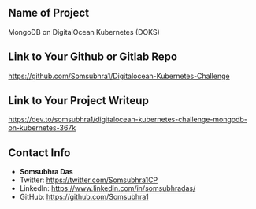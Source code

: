 ## Name of Project

MongoDB on DigitalOcean Kubernetes (DOKS)

## Link to Your Github or Gitlab Repo

https://github.com/Somsubhra1/Digitalocean-Kubernetes-Challenge

## Link to Your Project Writeup

https://dev.to/somsubhra1/digitalocean-kubernetes-challenge-mongodb-on-kubernetes-367k

## Contact Info

- **Somsubhra Das**
- Twitter: https://twitter.com/Somsubhra1CP
- LinkedIn: https://www.linkedin.com/in/somsubhradas/
- GitHub: https://github.com/Somsubhra1
